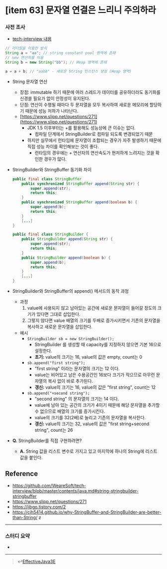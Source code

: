 # [item 63] 문자열 연결은 느리니 주의하라

### 사전 조사
- [tech-interview 내용](https://github.com/WeareSoft/tech-interview/blob/master/contents/java.md#string-stringbuilder-stringbuffer)

```java
// 리터럴을 이용한 방식
String a = "aa"; // string constant pool 영역에 존재
// new 연산자를 이용
String b = new String("bb"); // Heap 영역에 존재
```
```java
a = a + b; // "aabb" - 새로운 String 인스턴스 생성 (Heap 영역)
```

- String 문자열 연산 
    - 장점: immutable 하기 때문에 여러 스레드가 데이터를 공유하더라도 동기화를 신경쓸 필요가 없이 안정성이 유지된다.
    - 단점: 연산이 수행될 때마다 두 문자열을 모두 복사하여 새로운 메모리에 할당하기 때문에 성능 저하가 나타난다.
    - [https://www.slipp.net/questions/271](https://www.slipp.net/questions/271)
        - JDK 1.5 이후부터는 +를 활용해도 성능상에 큰 이슈는 없다.
            - 컴파일 단계에서 StringBuilder로 컴파일 되도록 변경되었기 때문
        - 하지만 실무에서 런타임에 문자열이 조합되는 경우가 자주 발생하기 때문에 직접 성능 차이를 확인해보는 것이 좋다.
            - 런타임의 경우에는 + 연산자의 연산속도가 현저하게 느려지는 것을 확인한 경우가 많다.

- StringBuilder와 StringBuffer 동기화 차이 
    ```java
    public final class StringBuffer
        public synchronized StringBuffer append(String str) {
            super.append(str);
            return this;
        }
        public synchronized StringBuffer append(boolean b) {
            super.append(b);
            return this;
        }  
        [...]
    }
    ```
    ```java
    public final class StringBuilder {
        public StringBuilder append(String str) {
            super.append(str);
            return this;
        }
        public StringBuilder append(boolean b) {
            super.append(b);
            return this;
        }    	
        [...]
    }
    ```

- StringBuilder와 StringBuffer의 append() 메서드의 동작 과정 
    - 과정 
        1. value에 사용되지 않고 남아있는 공간에 새로운 문자열이 들어갈 정도의 크기가 있다면 그대로 삽입한다.
        2.  그렇지 않다면 value 배열의 크기를 두배로 증가시키면서 기존의 문자열을 복사하고 새로운 문자열을 삽입한다.
    - 예시 
        - `StringBuilder sb = new StringBuilder();`
            - StringBuilder 를 생성할 때 capacity를 지정하지 않으면 기본 16으로 설정한다.
            - **초기:** value의 크기는 16, value의 값은 empty, count는 0
        - `sb.append("first string");`
            - "first string" 이라는 문자열의 크기는 12 이다.
            - value는 비어있고 남은 수용공간인 16보다 크기가 작으므로 아무런 문자열의 복사 없이 바로 추가된다.
            - **갱신:** value의 크기는 16, value의 값은 "first string", count는 12
        - `sb.append("+second string");`
            - "second string" 의 문자열의 크기는 14 이다. 
            - value에 남아 있는 공간의 크기가 4이기 때문에 해당 문자열을 추가할 수 없으므로 배열의 크기를 증가시킨다.
            - value의 크기를 32(2배)로 늘리고 기존의 문자열을 복사한다.
            - **갱신:** value의 크기는 32, value의 값은 "first string+second string", count는 26

- **Q.** StringBuilder를 직접 구현하려면?
    - **A.** String 값을 리스트 변수로 가지고 있고 마지막에 하나의 String에 리스트 값을 붙인다.

## Reference
- https://github.com/WeareSoft/tech-interview/blob/master/contents/java.md#string-stringbuilder-stringbuffer
- https://www.slipp.net/questions/271
- https://ijbgo.tistory.com/2
- https://cjh5414.github.io/why-StringBuffer-and-StringBuilder-are-better-than-String/
z
---

### 스터디 요약
-

---

> :leftwards_arrow_with_hook:[EffectiveJava3E](/EffectiveJava3E/README.md)

